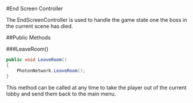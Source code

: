 #End Screen Controller

The EndScreenController is used to handle the game state one the boss in the current scene has died.

##Public Methods

###LeaveRoom()

```csharp
public void LeaveRoom()
{
    PhotonNetwork.LeaveRoom();
}
```

This method can be called at any time to take the player out of the current lobby and send them back to the main menu.